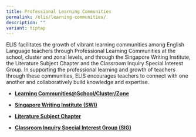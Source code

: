 ```yaml
---
title: Professional Learning Communities
permalink: /elis/learning-communities/
description: ""
variant: tiptap
---
```

<p>ELIS facilitates the growth of vibrant learning communities among English
Language teachers through Professional Learning Communities at the school,
cluster and zonal levels, and through the Singapore Writing Institute,
the Literature Subject Chapter and the Classroom Inquiry Special Interest
Group. In supporting the professional learning and growth of teachers through
these communities, ELIS encourages teachers to connect with one another
and collaboratively build knowledge and expertise.</p>
<ul data-tight="true" class="tight">
<li>
<p><strong><a href="https://elis.moe.edu.sg/professional-learning-communities-school-cluster-and-zone/" rel="noopener noreferrer nofollow" target="_blank">Learning Communities@School/Cluster/Zone</a></strong>
</p>
</li>
<li>
<p><strong><a href="https://elis.moe.edu.sg/elis/learning-communities/swi-alumni/" rel="noopener noreferrer nofollow" target="_blank"><u>Singapore Writing Institute (SWI)</u></a></strong>
</p>
</li>
<li>
<p><strong><a href="https://elis.moe.edu.sg/literature-subject-chapter/" rel="noopener noreferrer nofollow" target="_blank">Literature Subject Chapter</a></strong>
</p>
</li>
<li>
<p><strong><a href="https://elis.moe.edu.sg/elis/learning-communities/special-interest-group/" rel="noopener noreferrer nofollow" target="_blank"><u>Classroom Inquiry Special Interest Group (SIG)</u></a></strong>
</p>
<p></p>
</li>
</ul>
<p></p>